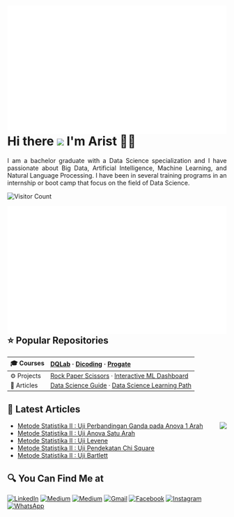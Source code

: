 <img align='right' src = "https://github.com/myarist/github-stats-transparent/blob/output/generated/overview.svg">

# Hi there <img src="https://github.com/TheDudeThatCode/TheDudeThatCode/blob/master/Assets/Hi.gif" width="30px"> I'm Arist 🧑🏻

<p align="justify">
  I am a bachelor graduate with a Data Science specialization and I have passionate about Big Data, Artificial Intelligence, Machine Learning, and Natural Language Processing. I have been in several training programs in an internship or boot camp that focus on the field of Data Science.
</p>

<!-- ## 👁‍🗨 Visitors Count -->

![Visitor Count](https://profile-counter.glitch.me/{myarist}/count.svg)

<img align='right' src = "https://github.com/myarist/github-stats-transparent/blob/output/generated/languages.svg">

 ## ⭐ Popular Repositories

| 🎓 Courses | [DQLab](https://github.com/MyArist/DQLab) · [Dicoding](https://github.com/myarist/Dicoding) · [Progate](https://github.com/myarist/Progate) |
|:--------|:--------------------|
| ⚙ Projects | [Rock Paper Scissors](https://github.com/myarist/Rock-Paper-Scissors) · [Interactive ML Dashboard](https://github.com/myarist/Interactive-Machine-Learning-Dashboard) | 
| 📝  Articles | [Data Science Guide](https://github.com/myarist/Data-Science-Guide) · [Data Science Learning Path](https://github.com/myarist/Data-Science-Learning-Path) | 

## 📃 Latest Articles

<img align='right' src="https://media0.giphy.com/media/f6hnhHkks8bk4jwjh3/giphy.gif" height="150px">

<!-- BLOG-POST-LIST:START -->
- [Metode Statistika II : Uji Perbandingan Ganda pada Anova 1 Arah](https://www.belajarstatistik.com/blog/2022/03/31/uji-perbandingan-ganda-pada-anova-1-arah/)
- [Metode Statistika II : Uji Anova Satu Arah](https://www.belajarstatistik.com/blog/2022/03/30/uji-anova-satu-arah/)
- [Metode Statistika II : Uji Levene](https://www.belajarstatistik.com/blog/2022/03/29/uji-levene/)
- [Metode Statistika II : Uji Pendekatan Chi Square](https://www.belajarstatistik.com/blog/2022/03/28/uji-pendekatan-chi-square/)
- [Metode Statistika II : Uji Bartlett](https://www.belajarstatistik.com/blog/2022/03/26/uji-bartlett/)
<!-- BLOG-POST-LIST:END -->

## 🔍 You Can Find Me at

<p>
  <a href="https://www.linkedin.com/in/myarist" target="_blank"><img alt="LinkedIn" src="https://img.shields.io/badge/linkedin-%230077B5.svg?&style=for-the-badge&logo=linkedin&logoColor=white" /></a>  
  <a href="https://medium.com/@myarist" target="_blank"><img alt="Medium" src="https://img.shields.io/badge/medium-%2312100E.svg?&style=for-the-badge&logo=medium&logoColor=white" /></a>  
  <a href="https://www.kaggle.com/myarist" target="_blank"><img alt="Medium" src="https://img.shields.io/badge/Kaggle-2C8EBB?&style=for-the-badge&logo=kaggle&logoColor=white" /></a>  
  <a href="mailto:aristyanto2320@gmail.com" target="_blank"><img alt="Gmail" src="https://img.shields.io/badge/gmail-D14836?&style=for-the-badge&logo=gmail&logoColor=white"/></a>    
  <a href="https://www.facebook.com/myarist" target="_blank"><img alt="Facebook" src="https://img.shields.io/badge/facebook-%231877F2.svg?&style=for-the-badge&logo=facebook&logoColor=white" /></a>  
  <a href="https://www.instagram.com/my_arist" target="_blank"><img alt="Instagram" src="https://img.shields.io/badge/instagram-%23E4405F.svg?&style=for-the-badge&logo=instagram&logoColor=white" /></a>  
<!--   <a href="https://twitter.com/my_arist" target="_blank"><img alt="Twitter" src="https://img.shields.io/badge/twitter-%231DA1F2.svg?&style=for-the-badge&logo=twitter&logoColor=white" /></a>   -->
  <a href="https://wa.me/" target="_blank"><img alt="WhatsApp" src="https://img.shields.io/badge/WhatsApp-25D366?style=for-the-badge&logo=whatsapp&logoColor=white" /></a>  
</p>
